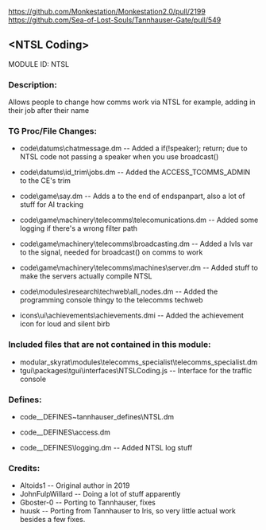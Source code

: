 https://github.com/Monkestation/Monkestation2.0/pull/2199
https://github.com/Sea-of-Lost-Souls/Tannhauser-Gate/pull/549
## \<NTSL Coding>

MODULE ID: NTSL

### Description:

Allows people to change how comms work via NTSL
for example, adding in their job after their name

### TG Proc/File Changes:

- code\datums\chatmessage.dm -- Added a if(!speaker); return; due to NTSL code not passing a speaker when you use broadcast()
- code\datums\id_trim\jobs.dm -- Added the ACCESS_TCOMMS_ADMIN to the CE's trim

- code\game\say.dm -- Adds a </a> to the end of endspanpart, also a lot of stuff for AI tracking
- code\game\machinery\telecomms\telecomunications.dm -- Added some logging if there's a wrong filter path
- code\game\machinery\telecomms\broadcasting.dm -- Added a lvls var to the signal, needed for broadcast() on comms to work
- code\game\machinery\telecomms\machines\server.dm -- Added stuff to make the servers actually compile NTSL

- code\modules\research\techweb\all_nodes.dm -- Added the programming console thingy to the telecomms techweb

- icons\ui\achievements\achievements.dmi -- Added the achievement icon for loud and silent birb

### Included files that are not contained in this module:

- modular_skyrat\modules\telecomms_specialist\telecomms_specialist.dm
- tgui\packages\tgui\interfaces\NTSLCoding.js -- Interface for the traffic console

### Defines:

- code\__DEFINES\~tannhauser_defines\NTSL.dm

- code\__DEFINES\access.dm
- code\__DEFINES\logging.dm -- Added NTSL log stuff

### Credits:

- Altoids1 -- Original author in 2019
- JohnFulpWillard -- Doing a lot of stuff apparently
- Gboster-0 -- Porting to Tannhauser, fixes
- huusk -- Porting from Tannhauser to Iris, so very little actual work besides a few fixes.
